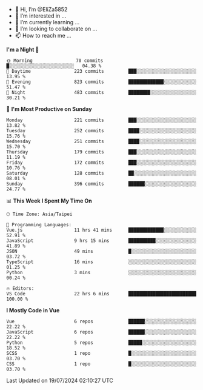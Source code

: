 - 👋 Hi, I’m @EliZa5852
- 👀 I’m interested in ...
- 🌱 I’m currently learning ...
- 💞️ I’m looking to collaborate on ...
- 📫 How to reach me ...

<!--START_SECTION:waka-->
**I'm a Night 🦉** 

```text
🌞 Morning                70 commits          █░░░░░░░░░░░░░░░░░░░░░░░░   04.38 % 
🌆 Daytime                223 commits         ███░░░░░░░░░░░░░░░░░░░░░░   13.95 % 
🌃 Evening                823 commits         █████████████░░░░░░░░░░░░   51.47 % 
🌙 Night                  483 commits         ████████░░░░░░░░░░░░░░░░░   30.21 % 
```
📅 **I'm Most Productive on Sunday** 

```text
Monday                   221 commits         ███░░░░░░░░░░░░░░░░░░░░░░   13.82 % 
Tuesday                  252 commits         ████░░░░░░░░░░░░░░░░░░░░░   15.76 % 
Wednesday                251 commits         ████░░░░░░░░░░░░░░░░░░░░░   15.70 % 
Thursday                 179 commits         ███░░░░░░░░░░░░░░░░░░░░░░   11.19 % 
Friday                   172 commits         ███░░░░░░░░░░░░░░░░░░░░░░   10.76 % 
Saturday                 128 commits         ██░░░░░░░░░░░░░░░░░░░░░░░   08.01 % 
Sunday                   396 commits         ██████░░░░░░░░░░░░░░░░░░░   24.77 % 
```


📊 **This Week I Spent My Time On** 

```text
🕑︎ Time Zone: Asia/Taipei

💬 Programming Languages: 
Vue.js                   11 hrs 41 mins      █████████████░░░░░░░░░░░░   52.91 % 
JavaScript               9 hrs 15 mins       ██████████░░░░░░░░░░░░░░░   41.89 % 
JSON                     49 mins             █░░░░░░░░░░░░░░░░░░░░░░░░   03.72 % 
TypeScript               16 mins             ░░░░░░░░░░░░░░░░░░░░░░░░░   01.25 % 
Python                   3 mins              ░░░░░░░░░░░░░░░░░░░░░░░░░   00.24 % 

🔥 Editors: 
VS Code                  22 hrs 6 mins       █████████████████████████   100.00 % 
```

**I Mostly Code in Vue** 

```text
Vue                      6 repos             ██████░░░░░░░░░░░░░░░░░░░   22.22 % 
JavaScript               6 repos             ██████░░░░░░░░░░░░░░░░░░░   22.22 % 
Python                   5 repos             █████░░░░░░░░░░░░░░░░░░░░   18.52 % 
SCSS                     1 repo              █░░░░░░░░░░░░░░░░░░░░░░░░   03.70 % 
CSS                      1 repo              █░░░░░░░░░░░░░░░░░░░░░░░░   03.70 % 
```




 Last Updated on 19/07/2024 02:10:27 UTC
<!--END_SECTION:waka-->
